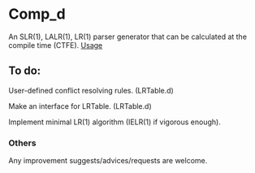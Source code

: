 # Comp_d
An SLR(1), LALR(1), LR(1) parser generator that can be calculated at the compile time (CTFE).
[Usage](https://github.com/marx-saul/Comp_d/wiki)

## To do:
User-defined conflict resolving rules. (LRTable.d)

Make an interface for LRTable. (LRTable.d)

Implement minimal LR(1) algorithm (IELR(1) if vigorous enough).

### Others
Any improvement suggests/advices/requests are welcome.
